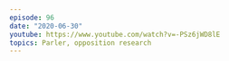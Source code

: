 ```yaml
---
episode: 96
date: "2020-06-30"
youtube: https://www.youtube.com/watch?v=-PSz6jWD8lE
topics: Parler, opposition research
---
```

